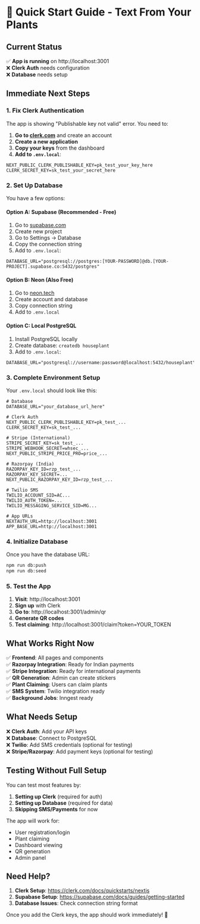 # 🚀 Quick Start Guide - Text From Your Plants

## Current Status
✅ **App is running** on http://localhost:3001  
❌ **Clerk Auth** needs configuration  
❌ **Database** needs setup  

## Immediate Next Steps

### 1. Fix Clerk Authentication
The app is showing "Publishable key not valid" error. You need to:

1. **Go to [clerk.com](https://clerk.com)** and create an account
2. **Create a new application**
3. **Copy your keys** from the dashboard
4. **Add to `.env.local`**:

```env
NEXT_PUBLIC_CLERK_PUBLISHABLE_KEY=pk_test_your_key_here
CLERK_SECRET_KEY=sk_test_your_secret_here
```

### 2. Set Up Database
You have a few options:

#### Option A: Supabase (Recommended - Free)
1. Go to [supabase.com](https://supabase.com)
2. Create new project
3. Go to Settings → Database
4. Copy the connection string
5. Add to `.env.local`:
```env
DATABASE_URL="postgresql://postgres:[YOUR-PASSWORD]@db.[YOUR-PROJECT].supabase.co:5432/postgres"
```

#### Option B: Neon (Also Free)
1. Go to [neon.tech](https://neon.tech)
2. Create account and database
3. Copy connection string
4. Add to `.env.local`

#### Option C: Local PostgreSQL
1. Install PostgreSQL locally
2. Create database: `createdb houseplant`
3. Add to `.env.local`:
```env
DATABASE_URL="postgresql://username:password@localhost:5432/houseplant"
```

### 3. Complete Environment Setup
Your `.env.local` should look like this:

```env
# Database
DATABASE_URL="your_database_url_here"

# Clerk Auth
NEXT_PUBLIC_CLERK_PUBLISHABLE_KEY=pk_test_...
CLERK_SECRET_KEY=sk_test_...

# Stripe (International)
STRIPE_SECRET_KEY=sk_test_...
STRIPE_WEBHOOK_SECRET=whsec_...
NEXT_PUBLIC_STRIPE_PRICE_PRO=price_...

# Razorpay (India)
RAZORPAY_KEY_ID=rzp_test_...
RAZORPAY_KEY_SECRET=...
NEXT_PUBLIC_RAZORPAY_KEY_ID=rzp_test_...

# Twilio SMS
TWILIO_ACCOUNT_SID=AC...
TWILIO_AUTH_TOKEN=...
TWILIO_MESSAGING_SERVICE_SID=MG...

# App URLs
NEXTAUTH_URL=http://localhost:3001
APP_BASE_URL=http://localhost:3001
```

### 4. Initialize Database
Once you have the database URL:

```bash
npm run db:push
npm run db:seed
```

### 5. Test the App
1. **Visit**: http://localhost:3001
2. **Sign up** with Clerk
3. **Go to**: http://localhost:3001/admin/qr
4. **Generate QR codes**
5. **Test claiming**: http://localhost:3001/claim?token=YOUR_TOKEN

## What Works Right Now

✅ **Frontend**: All pages and components  
✅ **Razorpay Integration**: Ready for Indian payments  
✅ **Stripe Integration**: Ready for international payments  
✅ **QR Generation**: Admin can create stickers  
✅ **Plant Claiming**: Users can claim plants  
✅ **SMS System**: Twilio integration ready  
✅ **Background Jobs**: Inngest ready  

## What Needs Setup

❌ **Clerk Auth**: Add your API keys  
❌ **Database**: Connect to PostgreSQL  
❌ **Twilio**: Add SMS credentials (optional for testing)  
❌ **Stripe/Razorpay**: Add payment keys (optional for testing)  

## Testing Without Full Setup

You can test most features by:
1. **Setting up Clerk** (required for auth)
2. **Setting up Database** (required for data)
3. **Skipping SMS/Payments** for now

The app will work for:
- User registration/login
- Plant claiming
- Dashboard viewing
- QR generation
- Admin panel

## Need Help?

1. **Clerk Setup**: https://clerk.com/docs/quickstarts/nextjs
2. **Supabase Setup**: https://supabase.com/docs/guides/getting-started
3. **Database Issues**: Check connection string format

Once you add the Clerk keys, the app should work immediately! 🌱
